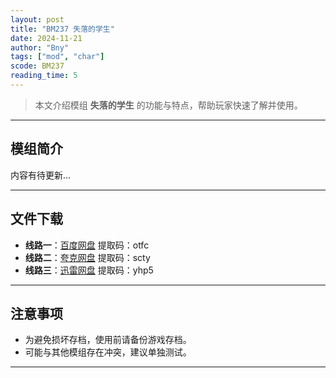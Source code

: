 ```yaml
---
layout: post
title: "BM237 失落的学生"
date: 2024-11-21
author: "Bny"
tags: ["mod", "char"]
scode: BM237
reading_time: 5
---
```


> 本文介绍模组 **失落的学生** 的功能与特点，帮助玩家快速了解并使用。

---

## 模组简介

内容有待更新...

---


## 文件下载
- **线路一**：[百度网盘](https://pan.baidu.com/s/1IGWJP1VgVm6nQk35RwXaAg?pwd=otfc)  提取码：otfc  
- **线路二**：[夸克网盘](https://pan.quark.cn/s/a032790697dd?pwd=scty)  提取码：scty  
- **线路三**：[迅雷网盘](https://pan.xunlei.com/s/VOCCbkvGIeXK2RN4MTAx7RMAA1?pwd=yhp5)  提取码：yhp5  

---

## 注意事项
- 为避免损坏存档，使用前请备份游戏存档。
- 可能与其他模组存在冲突，建议单独测试。

---

